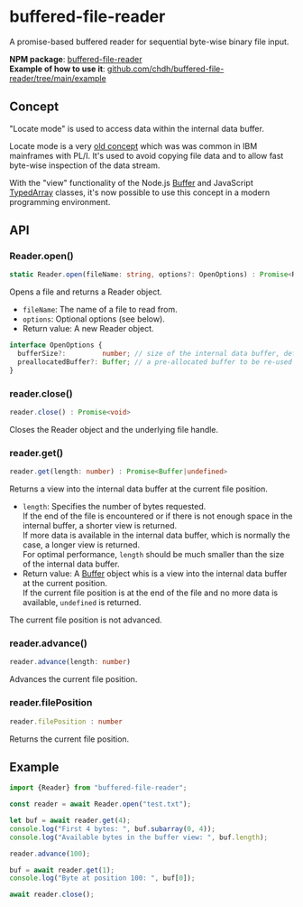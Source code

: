 # buffered-file-reader

A promise-based buffered reader for sequential byte-wise binary file input.

**NPM package**: [buffered-file-reader](https://www.npmjs.com/package/buffered-file-reader)<br>
**Example of how to use it**: [github.com/chdh/buffered-file-reader/tree/main/example](https://github.com/chdh/github.com/chdh/buffered-file-reader/tree/main/example)


## Concept

"Locate mode" is used to access data within the internal data buffer.

Locate mode is a very
[old concept](https://www.google.com/search?q=%22locate+mode%22+ibm)
which was was common in IBM mainframes with PL/I.
It's used to avoid copying file data and to allow fast byte-wise inspection of the data stream.

With the "view" functionality of the Node.js
[Buffer](https://nodejs.org/dist/latest/docs/api/buffer.html)
and JavaScript
[TypedArray](https://developer.mozilla.org/en-US/docs/Web/JavaScript/Reference/Global_Objects/TypedArray)
classes, it's now possible to use this concept in a modern programming environment.


## API

### Reader.open()

```typescript
static Reader.open(fileName: string, options?: OpenOptions) : Promise<Reader>
```

Opens a file and returns a Reader object.

* `fileName`: The name of a file to read from.
* `options`: Optional options (see below).
* Return value: A new Reader object.

```typescript
interface OpenOptions {
  bufferSize?:         number; // size of the internal data buffer, default is to use 256 KB
  preallocatedBuffer?: Buffer; // a pre-allocated buffer to be re-used instead of using bufferSize to allocate a new buffer
}
```

### reader.close()

```typescript
reader.close() : Promise<void>
```

Closes the Reader object and the underlying file handle.


### reader.get()

```typescript
reader.get(length: number) : Promise<Buffer|undefined>
```

Returns a view into the internal data buffer at the current file position.

* `length`:
  Specifies the number of bytes requested.<br>
  If the end of the file is encountered or if there
  is not enough space in the internal buffer, a shorter view is returned.<br>
  If more data is available in the internal data buffer, which is normally the case, a longer view is returned.<br>
  For optimal performance, `length` should be much smaller than the size of the internal data buffer.
* Return value:
  A
  [Buffer](https://nodejs.org/dist/latest/docs/api/buffer.html)
  object whis is a view into the internal data buffer at the current position.<br>
  If the current file position is at the end of the file and no more data is available, `undefined` is returned.

The current file position is not advanced.


### reader.advance()

```typescript
reader.advance(length: number)
```

Advances the current file position.


### reader.filePosition

```typescript
reader.filePosition : number

```

Returns the current file position.


## Example

```typescript
import {Reader} from "buffered-file-reader";

const reader = await Reader.open("test.txt");

let buf = await reader.get(4);
console.log("First 4 bytes: ", buf.subarray(0, 4));
console.log("Available bytes in the buffer view: ", buf.length);

reader.advance(100);

buf = await reader.get(1);
console.log("Byte at position 100: ", buf[0]);

await reader.close();
```
